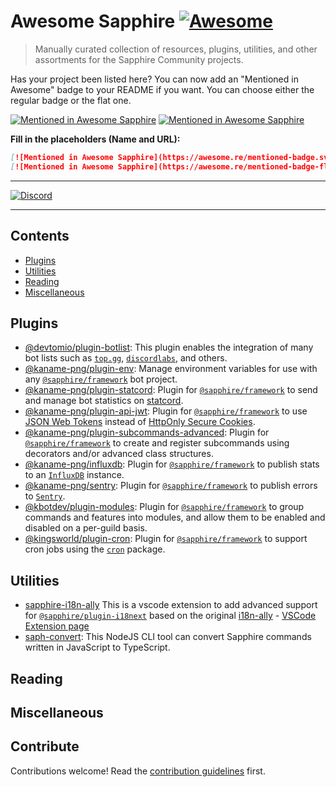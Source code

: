 # Awesome Sapphire [![Awesome](https://awesome.re/badge.svg)](https://awesome.re)

> Manually curated collection of resources, plugins, utilities, and other assortments for the Sapphire Community
> projects.

Has your project been listed here? You can now add an "Mentioned in Awesome" badge to your README if you want. You can
choose either the regular badge or the flat one.

[![Mentioned in Awesome Sapphire](https://awesome.re/mentioned-badge.svg)](https://github.com/sapphiredev/awesome-sapphire)
[![Mentioned in Awesome Sapphire](https://awesome.re/mentioned-badge-flat.svg)](https://github.com/sapphiredev/awesome-sapphire)

**Fill in the placeholders (Name and URL):**

```md
[![Mentioned in Awesome Sapphire](https://awesome.re/mentioned-badge.svg)](https://github.com/sapphiredev/awesome-sapphire)
[![Mentioned in Awesome Sapphire](https://awesome.re/mentioned-badge-flat.svg)](https://github.com/sapphiredev/awesome-sapphire)
```

---

[![Discord](https://discord.com/api/guilds/737141877803057244/embed.png)](https://discord.gg/sapphiredev)

---

## Contents

- [Plugins](#plugins)
- [Utilities](#utilities)
- [Reading](#reading)
- [Miscellaneous](#miscellaneous)

## Plugins

- [@devtomio/plugin-botlist](https://github.com/devtomio/sapphire-plugin-botlist#readme): This plugin enables the
  integration of many bot lists such as [`top.gg`](https://top.gg), [`discordlabs`](https://discordlabs.org), and
  others.
- [@kaname-png/plugin-env](https://github.com/kaname-png/neko-plugins/tree/main/packages/env): Manage environment
  variables for use with any [`@sapphire/framework`](https://github.com/sapphiredev/framework) bot project.
- [@kaname-png/plugin-statcord](https://github.com/kaname-png/neko-plugins/tree/main/packages/statcord): Plugin for
  [`@sapphire/framework`](https://github.com/sapphiredev/framework) to send and manage bot statistics on
  [statcord](https://statcord.com).
- [@kaname-png/plugin-api-jwt](https://github.com/kaname-png/neko-plugins/tree/main/packages/api-jwt): Plugin for
  [`@sapphire/framework`](https://github.com/sapphiredev/framework) to use [JSON Web Tokens](https://jwt.io) instead of
  [HttpOnly Secure Cookies](https://developer.mozilla.org/en-US/docs/Web/HTTP/Cookies).
- [@kaname-png/plugin-subcommands-advanced](https://github.com/kaname-png/neko-plugins/tree/main/packages/subcommands-advanced):
  Plugin for [`@sapphire/framework`](https://github.com/sapphiredev/framework) to create and register subcommands using
  decorators and/or advanced class structures.
- [@kaname-png/influxdb](https://github.com/kaname-png/neko-plugins/tree/main/packages/influxdb): Plugin for
  [`@sapphire/framework`](https://github.com/sapphiredev/framework) to publish stats to an
  [`InfluxDB`](https://www.influxdata.com) instance.
- [@kaname-png/sentry](https://github.com/kaname-png/neko-plugins/tree/main/packages/sentry): Plugin for
  [`@sapphire/framework`](https://github.com/sapphiredev/framework) to publish errors to [`Sentry`](https://sentry.io/).
- [@kbotdev/plugin-modules](https://github.com/KBot-discord/plugins/tree/main/packages/modules#readme): Plugin for
  [`@sapphire/framework`](https://github.com/sapphiredev/framework) to group commands and features into modules, and
  allow them to be enabled and disabled on a per-guild basis.
- [@kingsworld/plugin-cron](https://github.com/Kings-World/sapphire-plugins/tree/main/packages/cron): Plugin for
  [`@sapphire/framework`](https://github.com/sapphiredev/framework) to support cron jobs using the [`cron`](https://www.npmjs.com/package/cron) package.

## Utilities

- [sapphire-i18n-ally](https://github.com/Mzato0001/i18n-ally/tree/publish) This is a vscode extension to add advanced
  support for [`@sapphire/plugin-i18next`](https://github.com/sapphiredev/plugins/tree/main/packages/i18next) based on
  the original [i18n-ally](https://github.com/lokalise/i18n-ally) -
  [VSCode Extension page](https://marketplace.visualstudio.com/items?itemName=mzato0001.sapphire-i18n-ally)
- [saph-convert](https://github.com/fearandesire/saph-convert): This NodeJS CLI tool can convert Sapphire commands
  written in JavaScript to TypeScript.

## Reading

## Miscellaneous

## Contribute

Contributions welcome! Read the [contribution guidelines](.github/CONTRIBUTING.md) first.
